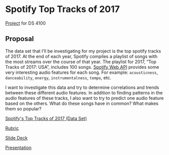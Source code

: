 # Spotify Top Tracks of 2017

[Project](http://ds4100.weebly.com/project.html) for DS 4100

## Proposal

The data set that I’ll be investigating for my project is the top spotify tracks of 2017. At the end of each year, Spotify compiles a playlist of songs with the most streams over the course of that year. The playlist for 2017, “Top Tracks of 2017: USA”, includes 100 songs. [Spotify Web API](https://beta.developer.spotify.com/documentation/web-api/reference/tracks/get-several-audio-features/) provides some very interesting audio features for each song. For example: `acousticness`, `danceability`, `energy`, `instrumentalness`, `tempo`, etc.

I want to investigate this data and try to determine correlations and trends between these different audio features. In addition to finding patterns in the audio features of these tracks, I also want to try to predict one audio feature based on the others. What do these songs have in common? What makes them so popular?

[Spotify's Top Tracks of 2017 (Data Set)](https://open.spotify.com/user/spotify/playlist/37i9dQZF1DX7Axsg3uaDZb?si=nlWdcezESwCW5HazmIGi8A)

[Rubric](https://docs.google.com/spreadsheets/d/1-ExmjjTEE3MqZx30IjknJ8zjVrzV7lF9z0dNs94iJzE/edit?usp=sharing)

[Slide Deck](https://docs.google.com/presentation/d/1Cl4MDQ4sT5aexGMreKPJFxeU_wHigYcV2NknR8Zg3fQ/edit?usp=sharing)

[Presentation](https://youtu.be/juEBAASdRqE)
